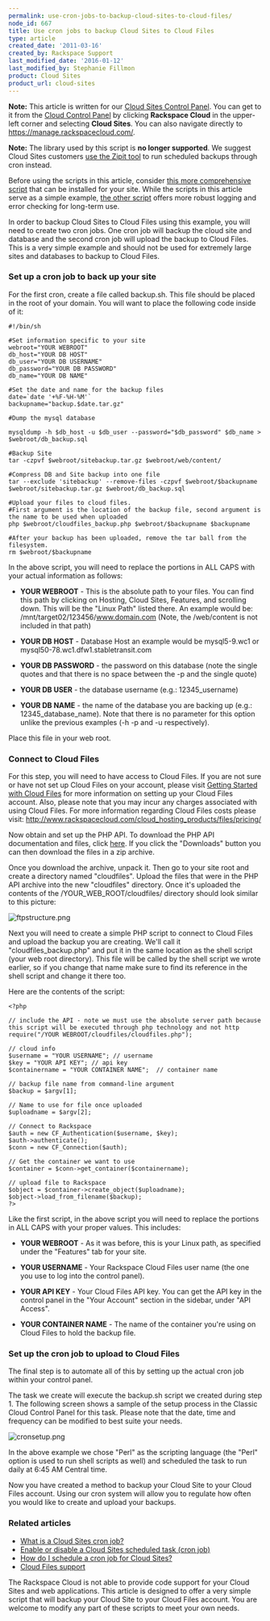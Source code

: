 ```yaml
---
permalink: use-cron-jobs-to-backup-cloud-sites-to-cloud-files/
node_id: 667
title: Use cron jobs to backup Cloud Sites to Cloud Files
type: article
created_date: '2011-03-16'
created_by: Rackspace Support
last_modified_date: '2016-01-12'
last_modified_by: Stephanie Fillmon
product: Cloud Sites
product_url: cloud-sites
---
```


**Note:** This article is written for our [Cloud Sites Control Panel](https://manage.rackspacecloud.com/). You can get to it from the [Cloud Control Panel](https://mycloud.rackspace.com) by clicking **Rackspace Cloud** in the upper-left corner and selecting **Cloud Sites**. You can also navigate directly to <https://manage.rackspacecloud.com/>.

**Note:** The library used by this script is **no longer supported**. We suggest Cloud Sites customers [use the Zipit tool](/how-to/scheduled-backup-cloud-sites-to-cloud-files)
to run scheduled backups through cron instead.

Before using the scripts in this article, consider [this more comprehensive script](/how-to/scheduled-backup-cloud-sites-to-cloud-files)
that can be installed for your site. While the scripts in this article
serve as a simple example, [the other script](/how-to/scheduled-backup-cloud-sites-to-cloud-files)
offers more robust logging and error checking for long-term use.

In order to backup Cloud Sites to Cloud Files using this example, you
will need to create two cron jobs. One cron job will backup the cloud
site and database and the second cron job will upload the backup to
Cloud Files. This is a very simple example and should not be used for
extremely large sites and databases to backup to Cloud Files.

### Set up a cron job to back up your site

For the first cron, create a file called backup.sh. This file should be
placed in the root of your domain. You will want to place the following
code inside of it:

    #!/bin/sh

    #Set information specific to your site
    webroot="YOUR WEBROOT"
    db_host="YOUR DB HOST"
    db_user="YOUR DB USERNAME"
    db_password="YOUR DB PASSWORD"
    db_name="YOUR DB NAME"

    #Set the date and name for the backup files
    date=`date '+%F-%H-%M'`
    backupname="backup.$date.tar.gz"

    #Dump the mysql database

    mysqldump -h $db_host -u $db_user --password="$db_password" $db_name > $webroot/db_backup.sql

    #Backup Site
    tar -czpvf $webroot/sitebackup.tar.gz $webroot/web/content/

    #Compress DB and Site backup into one file
    tar --exclude 'sitebackup' --remove-files -czpvf $webroot/$backupname $webroot/sitebackup.tar.gz $webroot/db_backup.sql

    #Upload your files to cloud files.
    #First argument is the location of the backup file, second argument is the name to be used when uploaded
    php $webroot/cloudfiles_backup.php $webroot/$backupname $backupname

    #After your backup has been uploaded, remove the tar ball from the filesystem.
    rm $webroot/$backupname

In the above script, you will need to replace the portions in ALL CAPS
with your actual information as follows:

-  **YOUR WEBROOT** - This is the absolute path to your files. You can find
this path by clicking on Hosting, Cloud Sites, Features, and scrolling
down. This will be the "Linux Path" listed there. An example would be:
/mnt/target02/123456/www.domain.com (Note, the /web/content is not
included in that path)

-  **YOUR DB HOST** - Database Host an example would be mysql5-9.wc1 or
mysql50-78.wc1.dfw1.stabletransit.com

-  **YOUR DB PASSWORD** - the password on this database (note the single
quotes and that there is no space between the -p and the single quote)

-  **YOUR DB USER** - the database username (e.g.: 12345_username)

-  **YOUR DB NAME** - the name of the database you are backing up (e.g.:
12345_database_name). Note that there is no parameter for this option
unlike the previous examples (-h -p and -u respectively).

Place this file in your web root.

### Connect to Cloud Files

For this step, you will need to have access to Cloud Files. If you are
not sure or have not set up Cloud Files on your account, please visit
[Getting Started with Cloud Files](/how-to/cloud-files)
for more information on setting up your Cloud Files account. Also,
please note that you may incur any charges associated with using Cloud
Files. For more information regarding Cloud Files costs please visit: <http://www.rackspacecloud.com/cloud_hosting_products/files/pricing/>

Now obtain and set up the PHP API. To download the PHP API documentation
and files, click [here](https://github.com/rackerlabs/php-cloudfiles).
If you click the "Downloads" button you can then download the files in a
zip archive.

Once you download the archive, unpack it. Then go to your site root and
create a directory named "cloudfiles". Upload the files that were in
the PHP API archive into the new "cloudfiles" directory. Once it's
uploaded the contents of the /YOUR_WEB_ROOT/cloudfiles/ directory
should look similar to this picture:

![ftpstructure.png](http://c0935082.cdn.cloudfiles.rackspacecloud.com/ftpstructure.png)

Next you will need to create a simple PHP script to connect to Cloud
Files and upload the backup you are creating. We'll call it
"cloudfiles_backup.php" and put it in the same location as the shell
script (your web root directory). This file will be called by the shell
script we wrote earlier, so if you change that name make sure to find
its reference in the shell script and change it there too.

Here are the contents of the script:

    <?php

    // include the API - note we must use the absolute server path because this script will be executed through php technology and not http
    require("/YOUR WEBROOT/cloudfiles/cloudfiles.php");

    // cloud info
    $username = "YOUR USERNAME"; // username
    $key = "YOUR API KEY"; // api key
    $containername = "YOUR CONTAINER NAME";  // container name

    // backup file name from command-line argument
    $backup = $argv[1];

    // Name to use for file once uploaded
    $uploadname = $argv[2];

    // Connect to Rackspace
    $auth = new CF_Authentication($username, $key);
    $auth->authenticate();
    $conn = new CF_Connection($auth);

    // Get the container we want to use
    $container = $conn->get_container($containername);

    // upload file to Rackspace
    $object = $container->create_object($uploadname);
    $object->load_from_filename($backup);
    ?>

Like the first script, in the above script you will need to replace the
portions in ALL CAPS with your proper values. This includes:

-  **YOUR WEBROOT** - As it was before, this is your Linux path, as
specified under the "Features" tab for your site.

-  **YOUR USERNAME** - Your Rackspace Cloud Files user name (the one you
use to log into the control panel).

-  **YOUR API KEY** - Your Cloud Files API key.  You can get the API key in
the control panel in the "Your Account" section in the sidebar, under
"API Access".

-  **YOUR CONTAINER NAME** - The name of the container you're using on
Cloud Files to hold the backup file.

### Set up the cron job to upload to Cloud Files

The final step is to automate all of this by setting up the actual cron
job within your control panel.

The task we create will execute the backup.sh script we created during
step 1. The following screen shows a sample of the setup process in the
Classic Cloud Control Panel for this task. Please note that the date,
time and frequency can be modified to best suite your needs.

![cronsetup.png](http://c0935082.cdn.cloudfiles.rackspacecloud.com/cronsetup.png)

In the above example we chose "Perl" as the scripting language (the
"Perl" option is used to run shell scripts as well) and scheduled the
task to run daily at 6:45 AM Central time.

Now you have created a method to backup your Cloud Site to your Cloud
Files account. Using our cron system will allow you to regulate how
often you would like to create and upload your backups.

### Related articles

-  [What is a Cloud Sites cron job?](/how-to/cloud-sites-faq)
-  [Enable or disable a Cloud Sites scheduled task (cron job)](/how-to/enable-or-disable-a-cloud-sites-scheduled-task-cron-job)
-  [How do I schedule a cron job for Cloud Sites?](/how-to/how-do-i-schedule-a-cron-job-for-cloud-sites)
-  [Cloud Files support](/how-to/cloud-files)

The Rackspace Cloud is not able to provide code support for your Cloud
Sites and web applications. This article is designed to offer a very
simple script that will backup your Cloud Site to your Cloud Files
account. You are welcome to modify any part of these scripts to meet
your own needs.
